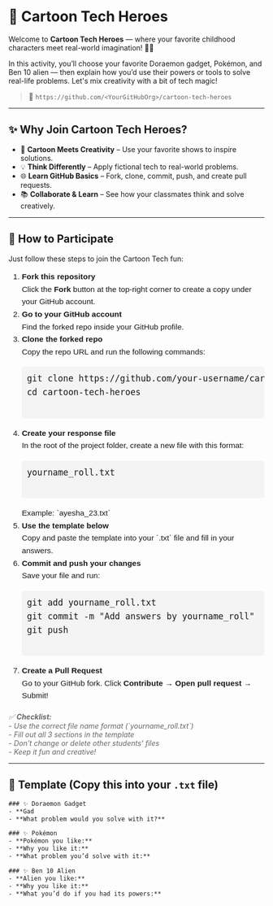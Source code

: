# 🌟 Cartoon Tech Heroes

Welcome to **Cartoon Tech Heroes** — where your favorite childhood characters meet real-world imagination! 🧠✨

In this activity, you’ll choose your favorite Doraemon gadget, Pokémon, and Ben 10 alien — then explain how you’d use their powers or tools to solve real-life problems. Let's mix creativity with a bit of tech magic!

> 🔗 `https://github.com/<YourGitHubOrg>/cartoon-tech-heroes`

---

## ✨ Why Join Cartoon Tech Heroes?

- 🤖 **Cartoon Meets Creativity** – Use your favorite shows to inspire solutions.
- 💡 **Think Differently** – Apply fictional tech to real-world problems.
- 🌐 **Learn GitHub Basics** – Fork, clone, commit, push, and create pull requests.
- 📚 **Collaborate & Learn** – See how your classmates think and solve creatively.

---

<h2>📌 How to Participate</h2>

<p>Just follow these steps to join the Cartoon Tech fun:</p>

<ol style="font-size: 1.1em; line-height: 1.6; font-family: Arial, sans-serif; margin-bottom: 20px;">

  <li><strong>Fork this repository</strong><br>
    Click the <strong>Fork</strong> button at the top-right corner to create a copy under your GitHub account.
  </li>

  <li><strong>Go to your GitHub account</strong><br>
    Find the forked repo inside your GitHub profile.
  </li>

  <li><strong>Clone the forked repo</strong><br>
    Copy the repo URL and run the following commands:
    <pre style="background-color: #f4f4f4; padding: 10px; border-radius: 5px; font-size: 1.1em;">
git clone https://github.com/your-username/cartoon-tech-heroes.git
cd cartoon-tech-heroes
    </pre>
  </li>

  <li><strong>Create your response file</strong><br>
    In the root of the project folder, create a new file with this format:
    <pre style="background-color: #f4f4f4; padding: 10px; border-radius: 5px; font-size: 1.1em;">
yourname_roll.txt
    </pre>
    Example: `ayesha_23.txt`
  </li>

  <li><strong>Use the template below</strong><br>
    Copy and paste the template into your `.txt` file and fill in your answers.
  </li>

  <li><strong>Commit and push your changes</strong><br>
    Save your file and run:
    <pre style="background-color: #f4f4f4; padding: 10px; border-radius: 5px; font-size: 1.1em;">
git add yourname_roll.txt
git commit -m "Add answers by yourname_roll"
git push
    </pre>
  </li>

  <li><strong>Create a Pull Request</strong><br>
    Go to your GitHub fork. Click <strong>Contribute</strong> → <strong>Open pull request</strong> → Submit!
  </li>
</ol>

<p style="font-style: italic; color: #666;">✅ <strong>Checklist:</strong><br>
- Use the correct file name format (`yourname_roll.txt`)<br>
- Fill out all 3 sections in the template<br>
- Don't change or delete other students' files<br>
- Keep it fun and creative!</p>

---

## 📝 Template (Copy this into your `.txt` file)

```txt
### ✨ Doraemon Gadget
- **Gad
- **What problem would you solve with it?**

### ✨ Pokémon
- **Pokémon you like:**
- **Why you like it:**
- **What problem you’d solve with it:**

### ✨ Ben 10 Alien
- **Alien you like:**
- **Why you like it:**
- **What you’d do if you had its powers:**
